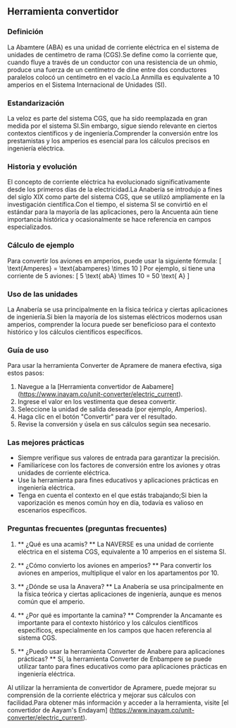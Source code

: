 ## Herramienta convertidor

### Definición
La Abamtere (ABA) es una unidad de corriente eléctrica en el sistema de unidades de centímetro de rama (CGS).Se define como la corriente que, cuando fluye a través de un conductor con una resistencia de un ohmio, produce una fuerza de un centímetro de dine entre dos conductores paralelos colocó un centímetro en el vacío.La Anmilla es equivalente a 10 amperios en el Sistema Internacional de Unidades (SI).

### Estandarización
La veloz es parte del sistema CGS, que ha sido reemplazada en gran medida por el sistema SI.Sin embargo, sigue siendo relevante en ciertos contextos científicos y de ingeniería.Comprender la conversión entre los prestamistas y los amperios es esencial para los cálculos precisos en ingeniería eléctrica.

### Historia y evolución
El concepto de corriente eléctrica ha evolucionado significativamente desde los primeros días de la electricidad.La Anabería se introdujo a fines del siglo XIX como parte del sistema CGS, que se utilizó ampliamente en la investigación científica.Con el tiempo, el sistema SI se convirtió en el estándar para la mayoría de las aplicaciones, pero la Ancuenta aún tiene importancia histórica y ocasionalmente se hace referencia en campos especializados.

### Cálculo de ejemplo
Para convertir los aviones en amperios, puede usar la siguiente fórmula:
\[ \text{Amperes} = \text{abamperes} \times 10 \]
Por ejemplo, si tiene una corriente de 5 aviones:
\[ 5 \text{ abA} \times 10 = 50 \text{ A} \]

### Uso de las unidades
La Anabería se usa principalmente en la física teórica y ciertas aplicaciones de ingeniería.Si bien la mayoría de los sistemas eléctricos modernos usan amperios, comprender la locura puede ser beneficioso para el contexto histórico y los cálculos científicos específicos.

### Guía de uso
Para usar la herramienta Converter de Apramere de manera efectiva, siga estos pasos:
1. Navegue a la [Herramienta convertidor de Aabamere] (https://www.inayam.co/unit-converter/electric_current).
2. Ingrese el valor en los vestimenta que desea convertir.
3. Seleccione la unidad de salida deseada (por ejemplo, Amperios).
4. Haga clic en el botón "Convertir" para ver el resultado.
5. Revise la conversión y úsela en sus cálculos según sea necesario.

### Las mejores prácticas
- Siempre verifique sus valores de entrada para garantizar la precisión.
- Familiarícese con los factores de conversión entre los aviones y otras unidades de corriente eléctrica.
- Use la herramienta para fines educativos y aplicaciones prácticas en ingeniería eléctrica.
- Tenga en cuenta el contexto en el que estás trabajando;Si bien la vaporización es menos común hoy en día, todavía es valioso en escenarios específicos.

### Preguntas frecuentes (preguntas frecuentes)

1. ** ¿Qué es una acamis? **
La NAVERSE es una unidad de corriente eléctrica en el sistema CGS, equivalente a 10 amperios en el sistema SI.

2. ** ¿Cómo convierto los aviones en amperios? **
Para convertir los aviones en amperios, multiplique el valor en los apartamentos por 10.

3. ** ¿Dónde se usa la Anavera? **
La Anabería se usa principalmente en la física teórica y ciertas aplicaciones de ingeniería, aunque es menos común que el amperio.

4. ** ¿Por qué es importante la camina? **
Comprender la Ancamante es importante para el contexto histórico y los cálculos científicos específicos, especialmente en los campos que hacen referencia al sistema CGS.

5. ** ¿Puedo usar la herramienta Converter de Anabere para aplicaciones prácticas? **
Sí, la herramienta Converter de Enbampere se puede utilizar tanto para fines educativos como para aplicaciones prácticas en ingeniería eléctrica.

Al utilizar la herramienta de convertidor de Apramere, puede mejorar su comprensión de la corriente eléctrica y mejorar sus cálculos con facilidad.Para obtener más información y acceder a la herramienta, visite [el convertidor de Aayam's Endayam] (https://www.inayam.co/unit-converter/electric_current).